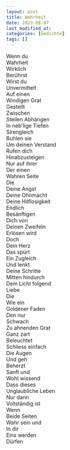 ```yaml
---
layout: post
title: Wahrheit
date: 2023-08-07
last_modified_at:
categories: [Gedichte]
tags: []
---
```


Wenn du  
Wahrheit  
Wirklich  
Berührst   
Wirst du  
Unvermittelt  
Auf einen  
Windigen Grat  
Gestellt  
Zwischen  
Steilen Abhängen  
In neb'lige Tiefen  
Sirengleich  
Buhlen sie  
Um deinen Verstand  
Rufen dich  
Hinabzusteigen  
Nur auf ihrer  
Der einen  
Wahren Seite  
Die  
Deine Angst  
Deine Ohnmacht  
Deine Hilflosigkeit  
Endlich  
Besänftigen  
Dich von  
Deinen Zweifeln  
Erlösen wird  
Doch  
Dein Herz  
Das spürt   
Ein Zugleich  
Und lenkt  
Deine Schritte  
Mitten hindurch  
Dem Licht folgend  
Liebe  
Die  
Wie ein  
Goldener Faden  
Den nur  
Schwach  
Zu ahnenden Grat  
Ganz zart  
Beleuchtet  
Schliess einfach  
Die Augen  
Und geh  
Beherzt  
Sanft und  
Wohl wissend  
Dass dieses  
Unglaubliche Leben  
Nur dann  
Vollständig ist  
Wenn  
Beide Seiten  
Wahr sein und  
In dir  
Eins werden  
Dürfen